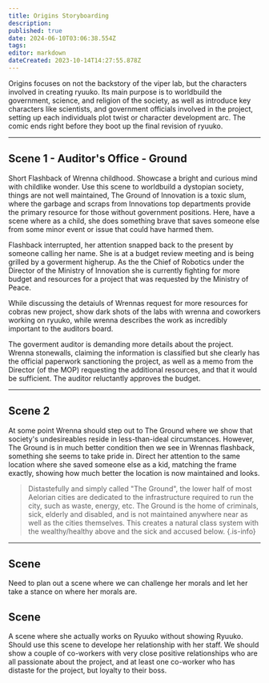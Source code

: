```yaml
---
title: Origins Storyboarding
description: 
published: true
date: 2024-06-10T03:06:38.554Z
tags: 
editor: markdown
dateCreated: 2023-10-14T14:27:55.878Z
---
```


Origins focuses on not the backstory of the viper lab, but the characters involved in creating ryuuko. Its main purpose is to worldbuild the government, science, and religion of the society, as well as introduce key characters like scientists, and government officials involved in the project, setting up each individuals plot twist or character development arc. The comic ends right before they boot up the final revision of ryuuko.

---

## Scene 1 - Auditor's Office - Ground
Short Flashback of Wrenna childhood. Showcase a bright and curious mind with childlike wonder. Use this scene to worldbuild a dystopian society, things are not well maintained, The Ground of Innovation is a toxic slum, where the garbage and scraps from Innovations top departments provide the primary resource for those without government positions. Here, have a scene where as a child, she does something brave that saves someone else from some minor event or issue that could have harmed them.

Flashback interrupted, her attention snapped back to the present by someone calling her name. She is at a budget review meeting and is being grilled by a goverment higherup. As the the Chief of Robotics under the Director of the Ministry of Innovation she is currently fighting for more budget and resources for a project that was requested by the Ministry of Peace. 

While discussing the detaiuls of Wrennas request for more resources for cobras new project, show dark shots of the labs with wrenna and coworkers working on ryuuko, while wrenna describes the work as incredibly important to the auditors board.

The goverment auditor is demanding more details about the project. Wrenna stonewalls, claiming the information is classified but she clearly has the official paperwork sanctioning the project, as well as a memo from the Director (of the MOP) requesting the additional resources, and that it would be sufficient. The auditor reluctantly approves the budget.

---

## Scene 2
At some point Wrenna should step out to The Ground where we show that society's undesireables reside in less-than-ideal circumstances. However, The Ground is in much better condition then we see in Wrennas flashback, something she seems to take pride in. Direct her attention to the same location where she saved someone else as a kid, matching the frame exactly, showing how much better the location is now maintained and looks.
> Distastefully and simply called "The Ground", the lower half of most Aelorian cities are dedicated to the infrastructure required to run the city, such as waste, energy, etc. The Ground is the home of criminals, sick, elderly and disabled, and is not maintained anywhere near as well as the cities themselves. This creates a natural class system with the wealthy/healthy above and the sick and accused below.
{.is-info}

---

## Scene 
Need to plan out a scene where we can challenge her morals and let her take a stance on where her morals are.

## Scene 
A scene where she actually works on Ryuuko without showing Ryuuko. Should use this scene to develope her relationship with her staff. We should show a couple of co-workers with very close positive relationships who are all passionate about the project, and at least one co-worker who has distaste for the project, but loyalty to their boss.
